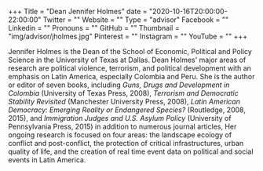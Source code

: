 +++
Title = "Dean Jennifer Holmes"
date = "2020-10-16T20:00:00-22:00:00"
Twitter = ""
Website = ""
Type = "advisor"
Facebook = ""
Linkedin = ""
Pronouns = ""
GitHub = ""
Thumbnail = "img/advisor/jholmes.jpg"
Pinterest = ""
Instagram = ""
YouTube = ""
+++

Jennifer Holmes is the Dean of the School of Economic, Political and Policy Science in the University of Texas at Dallas.  Dean Holmes' major areas of research are political violence, terrorism, and political development with an emphasis on Latin America, especially Colombia and Peru. She is the author or editor of seven books, including *Guns, Drugs and Development in Colombia* (University of Texas Press, 2008), *Terrorism and Democratic Stability Revisited* (Manchester University Press, 2008), *Latin American Democracy: Emerging Reality or Endangered Species?* (Routledge, 2008, 2015), and *Immigration Judges and U.S. Asylum Policy* (University of Pennsylvania Press, 2015) in addition to numerous journal articles, Her ongoing research is focused on four areas: the landscape ecology of conflict and post-conflict, the protection of critical infrastructures, urban quality of life, and the creation of real time event data on political and social events in Latin America.
